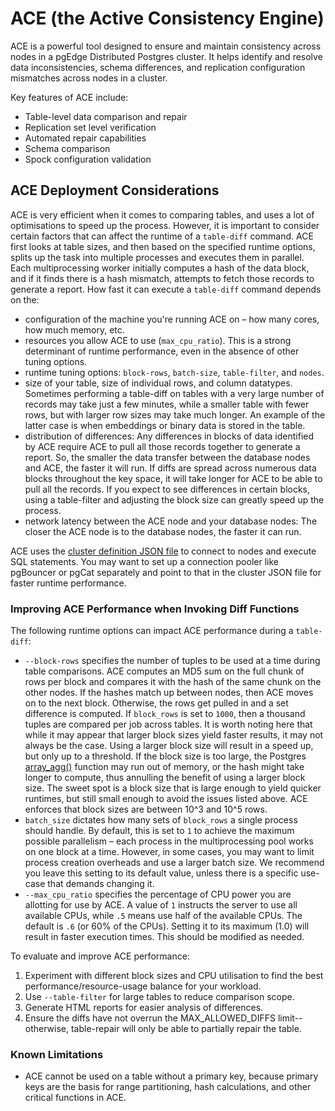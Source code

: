 # ACE (the Active Consistency Engine)

ACE is a powerful tool designed to ensure and maintain consistency across nodes in a pgEdge Distributed Postgres cluster. It helps identify and resolve data inconsistencies, schema differences, and replication configuration mismatches across nodes in a cluster.

Key features of ACE include:

- Table-level data comparison and repair
- Replication set level verification
- Automated repair capabilities
- Schema comparison
- Spock configuration validation

## ACE Deployment Considerations

ACE is very efficient when it comes to comparing tables, and uses a lot of optimisations to speed up the process. However, it is important to consider certain factors that can affect the runtime of a `table-diff` command.
ACE first looks at table sizes, and then based on the specified runtime options, splits up the task into multiple processes and executes them in parallel. Each multiprocessing worker initially computes a hash of the data block, and if it finds there is a hash mismatch, attempts to fetch those records to generate a report.
How fast it can execute a `table-diff` command depends on the:

* configuration of the machine you're running ACE on – how many cores, how much memory, etc.
* resources you allow ACE to use (`max_cpu_ratio`). This is a strong determinant of runtime performance, even in the absence of other tuning options.
* runtime tuning options: `block-rows`, `batch-size`, `table-filter`, and `nodes`.
* size of your table, size of individual rows, and column datatypes. Sometimes performing a table-diff on tables with a very large number of records may take just a few minutes, while a smaller table with fewer rows, but with larger row sizes may take much longer. An example of the latter case is when embeddings or binary data is stored in the table.
* distribution of differences: Any differences in blocks of data identified by ACE require ACE to pull all those records together to generate a report. So, the smaller the data transfer between the database nodes and ACE, the faster it will run. If diffs are spread across numerous data blocks throughout the key space, it will take longer for ACE to be able to pull all the records. If you expect to see differences in certain blocks, using a table-filter and adjusting the block size can greatly speed up the process.
* network latency between the ACE node and your database nodes: The closer the ACE node is to the database nodes, the faster it can run.

ACE uses the [cluster definition JSON file](../installing_pgedge/json.md) to connect to nodes and execute SQL statements. You may want to set up a connection pooler like pgBouncer or pgCat separately and point to that in the cluster JSON file for faster runtime performance.

### Improving ACE Performance when Invoking Diff Functions

The following runtime options can impact ACE performance during a `table-diff`:

* `--block-rows` specifies the number of tuples to be used at a time during table comparisons. ACE computes an MD5 sum on the full chunk of rows per block and compares it with the hash of the same chunk on the other nodes. If the hashes match up between nodes, then ACE moves on to the next block. Otherwise, the rows get pulled in and a set difference is computed. If `block_rows` is set to `1000`, then a thousand tuples are compared per job across tables. 
It is worth noting here that while it may appear that larger block sizes yield faster results, it may not always be the case. Using a larger block size will result in a speed up, but only up to a threshold. If the block size is too large, the Postgres [array_agg()](https://www.postgresql.org/docs/16/functions-aggregate.html) function may run out of memory, or the hash might take longer to compute, thus annulling the benefit of using a larger block size. The sweet spot is a block size that is large enough to yield quicker runtimes, but still small enough to avoid the issues listed above. ACE enforces that block sizes are between 10^3 and 10^5 rows.
* `batch_size` dictates how many sets of `block_rows` a single process should handle. By default, this is set to `1` to achieve the maximum possible parallelism – each process in the multiprocessing pool works on one block at a time. However, in some cases, you may want to limit process creation overheads and use a larger batch size. We recommend you leave this setting to its default value, unless there is a specific use-case that demands changing it.
* `--max_cpu_ratio` specifies the percentage of CPU power you are allotting for use by ACE. A value of `1` instructs the server to use all available CPUs, while `.5` means use half of the available CPUs. The default is `.6` (or 60% of the CPUs). Setting it to its maximum (1.0) will result in faster execution times. This should be modified as needed.

To evaluate and improve ACE performance:

1. Experiment with different block sizes and CPU utilisation to find the best performance/resource-usage balance for your workload.
2. Use `--table-filter` for large tables to reduce comparison scope.
3. Generate HTML reports for easier analysis of differences.
4. Ensure the diffs have not overrun the MAX_ALLOWED_DIFFS limit--otherwise, table-repair will only be able to partially repair the table.

### Known Limitations

* ACE cannot be used on a table without a primary key, because primary keys are the basis for range partitioning, hash calculations, and other critical functions in ACE.
